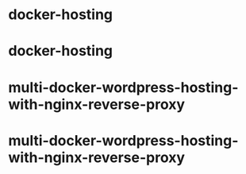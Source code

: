 # docker-hosting
# docker-hosting
# multi-docker-wordpress-hosting-with-nginx-reverse-proxy
# multi-docker-wordpress-hosting-with-nginx-reverse-proxy
